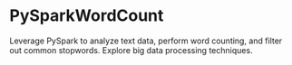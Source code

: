 # PySparkWordCount
Leverage PySpark to analyze text data, perform word counting, and filter out common stopwords. Explore big data processing techniques.
